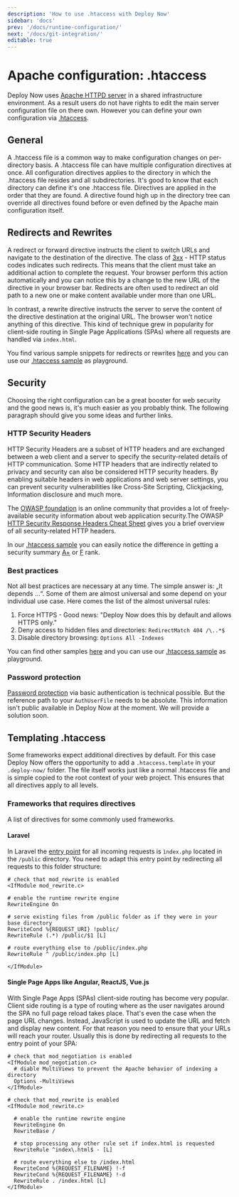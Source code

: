 ```yaml
---
description: 'How to use .htaccess with Deploy Now'
sidebar: 'docs'
prev: '/docs/runtime-configuration/'
next: '/docs/git-integration/'
editable: true
---
```


# Apache configuration: .htaccess

Deploy Now uses [Apache HTTPD server](https://httpd.apache.org/) in a shared infrastructure environment. As a result users do not have rights to edit the main server configuration file on there own. However you can define your own configuration via [.htaccess](https://httpd.apache.org/docs/current/howto/htaccess.html).

## General

A .htaccess file is a common way to make configuration changes on per-directory basis. A .htaccess file can have multiple configuration directives at once. All configuration directives applies to the directory in which the .htaccess file resides and all subdirectories. It's good to know that each directory can define it's one .htaccess file. Directives are applied in the order that they are found. A directive found high up in the directory tree can override all directives found before or even defined by the Apache main configuration itself.

## Redirects and Rewrites

A redirect or forward directive instructs the client to switch URLs and navigate to the destination of the directive. The class of [3xx](https://en.wikipedia.org/wiki/List_of_HTTP_status_codes#3xx_redirection) - HTTP status codes indicates such redirects. This means that the client must take an additional action to complete the request. Your browser perform this action automatically and you can notice this by a change to the new URL of the directive in your browser bar. Redirects are often used to redirect an old path to a new one or make content available under more than one URL.

In contrast, a rewrite directive instructs the server to serve the content of the directive destination at the original URL. The browser won't notice anything of this directive. This kind of technique grew in popularity for client-side routing in Single Page Applications (SPAs) where all requests are handled via `index.html`.

You find various sample snippets for redirects or rewrites [here](https://github.com/phanan/htaccess#rewrite-and-redirection) and you can use our [.htaccess sample](https://github.com/ionos-deploy-now/.htaccess-samples) as playground.

## Security

Choosing the right configuration can be a great booster for web security and the good news is, it's much easier as you probably think. The following paragraph should give you some ideas and further links.

### HTTP Security Headers 

HTTP Security Headers are a subset of HTTP headers and are exchanged between a web client and a server to specify the security-related details of HTTP communication. Some HTTP headers that are indirectly related to privacy and security can also be considered HTTP security headers. By enabling suitable headers in web applications and web server settings, you can prevent security vulnerabilities like Cross-Site Scripting, Clickjacking, Information disclosure and much more.

The [OWASP foundation](https://owasp.org/) is an online community that provides a lot of freely-available security information about web application security.The OWASP [HTTP Security Response Headers Cheat Sheet](https://cheatsheetseries.owasp.org/cheatsheets/HTTP_Headers_Cheat_Sheet.html) gives you a brief overview of all security-related HTTP headers.

In our [.htaccess sample](https://github.com/ionos-deploy-now/.htaccess-samples) you can easily notice the difference in getting a security summary [A+](https://securityheaders.com/?q=home-5007955207.app-ionos.space%2Fsecurity%2Fheaders%2F&followRedirects=on) or [F](https://securityheaders.com/?q=home-5007955207.app-ionos.space%2F&followRedirects=on) rank.

### Best practices

Not all best practices are necessary at any time. The simple answer is: „It depends …“. Some of them are almost universal and some depend on your individual use case. Here comes the list of the almost universal rules:

1. Force HTTPS - Good news: "Deploy Now does this by default and allows HTTPS only."
2. Deny access to hidden files and directories: `RedirectMatch 404 /\..*$`
3. Disable directory browsing: `Options All -Indexes`

You can find other samples [here](https://github.com/phanan/htaccess#security) and you can use our [.htaccess sample](https://github.com/ionos-deploy-now/.htaccess-samples) as playground.

### Password protection

[Password protection](https://httpd.apache.org/docs/current/howto/auth.html#gettingitworking) via basic authentication is technical possible. But the reference path to your `AuthUserFile` needs to be absolute. This information isn't public available in Deploy Now at the moment. We will provide a solution soon.

## Templating .htaccess

Some frameworks expect additional directives by default. For this case Deploy Now offers the opportunity to add a ```.htaccess.template``` in your ```.deploy-now/``` folder. The file itself works just like a normal .htaccess file and is simple copied to the root context of your web project. This ensures that all directives apply to all levels.

### Frameworks that requires directives

A list of directives for some commonly used frameworks.

#### Laravel

In Laravel the [entry point](https://laravel.com/docs/master/structure#the-public-directory) for all incoming requests is ```ìndex.php``` located in the ```/public``` directory. You need to adapt this entry point by redirecting all requests to this folder structure:

```
# check that mod_rewrite is enabled
<IfModule mod_rewrite.c>

# enable the runtime rewrite engine
RewriteEngine On

# serve existing files from /public folder as if they were in your base directory
RewriteCond %{REQUEST_URI} !public/
RewriteRule (.*) /public/$1 [L]

# route everything else to /public/index.php
RewriteRule ^ /public/index.php [L]

</IfModule>
```

#### Single Page Apps like Angular, ReactJS, Vue.js 

With Single Page Apps (SPAs) client-side routing has become very popular. Client side routing is a type of routing where as the user navigates around the SPA no full page reload takes place. That's even the case when the page URL changes. Instead, JavaScript is used to update the URL and fetch and display new content. For that reason you need to ensure that your URLs will reach your router. Usually this is done by redirecting all requests to the entry point of your SPA:


```
# check that mod_negotiation is enabled
<IfModule mod_negotiation.c>
  # diable MultiViews to prevent the Apache behavior of indexing a directory
  Options -MultiViews
</IfModule>

# check that mod_rewrite is enabled
<IfModule mod_rewrite.c>

  # enable the runtime rewrite engine
  RewriteEngine On
  RewriteBase /

  # stop processing any other rule set if index.html is requested
  RewriteRule ^index\.html$ - [L]

  # route everything else to /index.html
  RewriteCond %{REQUEST_FILENAME} !-f
  RewriteCond %{REQUEST_FILENAME} !-d
  RewriteRule . /index.html [L]
</IfModule>
```

<!-- ## Performance -->

<!--
## Pitfalls

A collection of some common problems with .htaccess files.

### .htaccess is not working

1. First of all check that your `.htaccess` file is transferred. In order to do that you can lookup your latest Deploy Now workflow in GitHub Actions and view the output of the deployment or you browse through the Deployment Viewer of Deploy Now to verify that the file exists.
2. Just to be sure please verify that your file is named exactly in this way: `.htaccess`
3. tbd --- AllowOverride



### Encoding

HTTP/1.1 defined ISO-8859-1 as default charset. 

### Multiviews
-->
<!-- ## Errors -->
